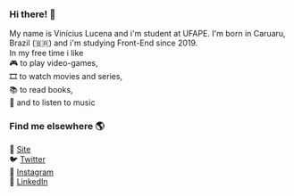 ### Hi there! 👋

My name is Vinícius Lucena and i'm student at UFAPE. I'm born in Caruaru, Brazil (🇧🇷) and i'm studying Front-End since 2019.<br>
In my free time i like<br>
🎮 to play video-games,<br>
🎞️ to watch movies and series,<br>
📚 to read books,<br>
🎵 and to listen to music<br>

### Find me elsewhere 🌎

🚀 [Site](http://viniciuslucena.github.io) <br>
🐦 [Twitter](https://twitter.com/viniiciuslucena) <br>
📸 [Instagram](https://instagram.com/viniciuslucena) <br>
💼 [LinkedIn](https://www.linkedin.com/in/viniciuslucena) <br>
